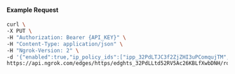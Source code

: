<!-- Code generated for API Clients. DO NOT EDIT. -->

#### Example Request

```bash
curl \
-X PUT \
-H "Authorization: Bearer {API_KEY}" \
-H "Content-Type: application/json" \
-H "Ngrok-Version: 2" \
-d '{"enabled":true,"ip_policy_ids":["ipp_32PdLTJC3f2ZjZHI3uPComqujTM","ipp_32PdLNQDl2330c3x6RnkAIIcmEj"]}' \
https://api.ngrok.com/edges/https/edghts_32PdLLtd52RV5Ac26KBLfXwbDNH/routes/edghtsrt_32PdLNd6U041DVU7O3YiaFs3Uhz/ip_restriction
```
